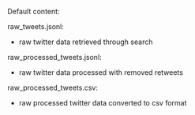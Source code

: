 Default content:

raw_tweets.jsonl:
- raw twitter data retrieved through search

raw_processed_tweets.jsonl:
- raw twitter data processed with removed retweets

raw_processed_tweets.csv:
- raw processed twitter data converted to csv format